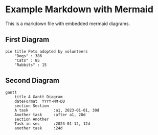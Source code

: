 # Example Markdown with Mermaid

This is a markdown file with embedded mermaid diagrams.

## First Diagram

```mermaid
pie title Pets adopted by volunteers
    "Dogs" : 386
    "Cats" : 85
    "Rabbits" : 15
```

## Second Diagram

```mermaid
gantt
    title A Gantt Diagram
    dateFormat  YYYY-MM-DD
    section Section
    A task           :a1, 2023-01-01, 30d
    Another task     :after a1, 20d
    section Another
    Task in sec      :2023-01-12, 12d
    another task     :24d
```
        